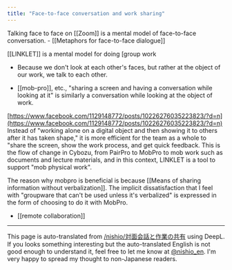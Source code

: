 ```yaml
---
title: "Face-to-face conversation and work sharing"
---
```


Talking face to face on [[Zoom]] is a mental model of face-to-face conversation.
    - [[Metaphors for face-to-face dialogue]]

[[LINKLET]] is a mental model for doing [group work
- Because we don't look at each other's faces, but rather at the object of our work, we talk to each other.

- [[mob-pro]], etc., "sharing a screen and having a conversation while looking at it" is similarly a conversation while looking at the object of work.

[https://www.facebook.com/1129148772/posts/10226276035223823/?d=n](https://www.facebook.com/1129148772/posts/10226276035223823/?d=n)
Instead of "working alone on a digital object and then showing it to others after it has taken shape," it is more efficient for the team as a whole to "share the screen, show the work process, and get quick feedback.
This is the flow of change in Cybozu, from PairPro to MobPro to mob work such as documents and lecture materials, and in this context, LINKLET is a tool to support "mob physical work".

The reason why mobpro is beneficial is because [[Means of sharing information without verbalization]].
The implicit dissatisfaction that I feel with "groupware that can't be used unless it's verbalized" is expressed in the form of choosing to do it with MobPro.

- [[remote collaboration]]

---
This page is auto-translated from [/nishio/対面会話と作業の共有](https://scrapbox.io/nishio/対面会話と作業の共有) using DeepL. If you looks something interesting but the auto-translated English is not good enough to understand it, feel free to let me know at [@nishio_en](https://twitter.com/nishio_en). I'm very happy to spread my thought to non-Japanese readers.